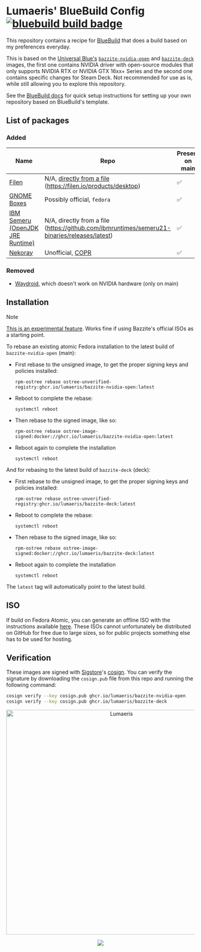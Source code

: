 # Lumaeris' BlueBuild Config &nbsp; [![bluebuild build badge](https://github.com/Lumaeris/bluebuild-config/actions/workflows/build.yml/badge.svg)](https://github.com/Lumaeris/bluebuild-config/actions/workflows/build.yml)

This repository contains a recipe for [BlueBuild](https://blue-build.org/) that does a build based on my preferences everyday.

This is based on the [Universal Blue's](https://universal-blue.org/) [`bazzite-nvidia-open`](https://github.com/ublue-os/bazzite/pkgs/container/bazzite-nvidia-open) and [`bazzite-deck`](https://github.com/ublue-os/bazzite/pkgs/container/bazzite-deck) images, the first one contains NVIDIA driver with open-source modules that only supports NVIDIA RTX or NVIDIA GTX 16xx+ Series and the second one contains specific changes for Steam Deck. Not recommended for use as is, while still allowing you to explore this repository.

See the [BlueBuild docs](https://blue-build.org/how-to/setup/) for quick setup instructions for setting up your own repository based on BlueBuild's template.

## List of packages
### Added
| Name | Repo | Present on main | Present on deck |
| --- | --- | --- | --- |
| [Filen](https://filen.io) | N/A, [directly from a file](https://cdn.filen.io/@filen/desktop/release/latest/Filen_linux_x86_64.rpm) (https://filen.io/products/desktop) | ✅ | ✅ |
| [GNOME Boxes](https://apps.gnome.org/Boxes/) | Possibly official, `fedora` | ✅ | ❌ |
| [IBM Semeru (OpenJDK JRE Runtime)](https://developer.ibm.com/languages/java/semeru-runtimes/) | N/A, directly from a file (https://github.com/ibmruntimes/semeru21-binaries/releases/latest) | ✅ | ✅ |
| [Nekoray](https://github.com/MatsuriDayo/nekoray) | Unofficial, [COPR](https://copr.fedorainfracloud.org/coprs/liusen/nekoray/) | ✅ | ❌ |

### Removed
- [Waydroid](https://waydro.id), which doesn't work on NVIDIA hardware (only on main)

## Installation

> [!NOTE]  
> [This is an experimental feature](https://www.fedoraproject.org/wiki/Changes/OstreeNativeContainerStable). Works fine if using Bazzite's official ISOs as a starting point.

To rebase an existing atomic Fedora installation to the latest build of `bazzite-nvidia-open` (main):

- First rebase to the unsigned image, to get the proper signing keys and policies installed:
  ```
  rpm-ostree rebase ostree-unverified-registry:ghcr.io/lumaeris/bazzite-nvidia-open:latest
  ```
- Reboot to complete the rebase:
  ```
  systemctl reboot
  ```
- Then rebase to the signed image, like so:
  ```
  rpm-ostree rebase ostree-image-signed:docker://ghcr.io/lumaeris/bazzite-nvidia-open:latest
  ```
- Reboot again to complete the installation
  ```
  systemctl reboot
  ```

And for rebasing to the latest build of `bazzite-deck` (deck):

- First rebase to the unsigned image, to get the proper signing keys and policies installed:
  ```
  rpm-ostree rebase ostree-unverified-registry:ghcr.io/lumaeris/bazzite-deck:latest
  ```
- Reboot to complete the rebase:
  ```
  systemctl reboot
  ```
- Then rebase to the signed image, like so:
  ```
  rpm-ostree rebase ostree-image-signed:docker://ghcr.io/lumaeris/bazzite-deck:latest
  ```
- Reboot again to complete the installation
  ```
  systemctl reboot
  ```

The `latest` tag will automatically point to the latest build.

## ISO

If build on Fedora Atomic, you can generate an offline ISO with the instructions available [here](https://blue-build.org/learn/universal-blue/#fresh-install-from-an-iso). These ISOs cannot unfortunately be distributed on GitHub for free due to large sizes, so for public projects something else has to be used for hosting.

## Verification

These images are signed with [Sigstore](https://www.sigstore.dev/)'s [cosign](https://github.com/sigstore/cosign). You can verify the signature by downloading the `cosign.pub` file from this repo and running the following command:

```bash
cosign verify --key cosign.pub ghcr.io/lumaeris/bazzite-nvidia-open
cosign verify --key cosign.pub ghcr.io/lumaeris/bazzite-deck
```

<p align="center">
    <picture>
        <source media="(prefers-color-scheme: dark)" srcset="https://raw.githubusercontent.com/Lumaeris/Lumaeris/refs/heads/main/assets/footer-white.png">
        <img alt="Lumaeris" width="600px" src="https://raw.githubusercontent.com/Lumaeris/Lumaeris/refs/heads/main/assets/footer-dark.png">
    </picture>
</p>
<p align="center">
    <a href="https://github.com/Lumaeris/bluebuild-config/blob/main/LICENSE"><img src="https://img.shields.io/badge/License-Apache--2.0-ED592F?style=for-the-badge&logo=apache"/></a>
</p>
